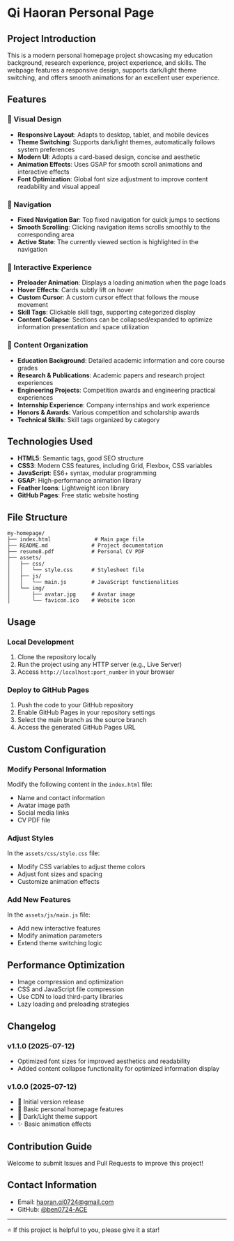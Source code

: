 # Qi Haoran Personal Page

## Project Introduction
This is a modern personal homepage project showcasing my education background, research experience, project experience, and skills. The webpage features a responsive design, supports dark/light theme switching, and offers smooth animations for an excellent user experience.

## Features

### 🎨 Visual Design
- **Responsive Layout**: Adapts to desktop, tablet, and mobile devices
- **Theme Switching**: Supports dark/light themes, automatically follows system preferences
- **Modern UI**: Adopts a card-based design, concise and aesthetic
- **Animation Effects**: Uses GSAP for smooth scroll animations and interactive effects
- **Font Optimization**: Global font size adjustment to improve content readability and visual appeal

### 🧭 Navigation
- **Fixed Navigation Bar**: Top fixed navigation for quick jumps to sections
- **Smooth Scrolling**: Clicking navigation items scrolls smoothly to the corresponding area
- **Active State**: The currently viewed section is highlighted in the navigation

### 📱 Interactive Experience
- **Preloader Animation**: Displays a loading animation when the page loads
- **Hover Effects**: Cards subtly lift on hover
- **Custom Cursor**: A custom cursor effect that follows the mouse movement
- **Skill Tags**: Clickable skill tags, supporting categorized display
- **Content Collapse**: Sections can be collapsed/expanded to optimize information presentation and space utilization

### 📄 Content Organization
- **Education Background**: Detailed academic information and core course grades
- **Research & Publications**: Academic papers and research project experiences
- **Engineering Projects**: Competition awards and engineering practical experiences
- **Internship Experience**: Company internships and work experience
- **Honors & Awards**: Various competition and scholarship awards
- **Technical Skills**: Skill tags organized by category

## Technologies Used
- **HTML5**: Semantic tags, good SEO structure
- **CSS3**: Modern CSS features, including Grid, Flexbox, CSS variables
- **JavaScript**: ES6+ syntax, modular programming
- **GSAP**: High-performance animation library
- **Feather Icons**: Lightweight icon library
- **GitHub Pages**: Free static website hosting

## File Structure
```
my-homepage/
├── index.html              # Main page file
├── README.md              # Project documentation
├── resume8.pdf            # Personal CV PDF
├── assets/
│   ├── css/
│   │   └── style.css      # Stylesheet file
│   ├── js/
│   │   └── main.js        # JavaScript functionalities
│   └── img/
│       ├── avatar.jpg     # Avatar image
│       └── favicon.ico    # Website icon
```

## Usage

### Local Development
1. Clone the repository locally
2. Run the project using any HTTP server (e.g., Live Server)
3. Access `http://localhost:port_number` in your browser

### Deploy to GitHub Pages
1. Push the code to your GitHub repository
2. Enable GitHub Pages in your repository settings
3. Select the main branch as the source branch
4. Access the generated GitHub Pages URL

## Custom Configuration

### Modify Personal Information
Modify the following content in the `index.html` file:
- Name and contact information
- Avatar image path
- Social media links
- CV PDF file

### Adjust Styles
In the `assets/css/style.css` file:
- Modify CSS variables to adjust theme colors
- Adjust font sizes and spacing
- Customize animation effects

### Add New Features
In the `assets/js/main.js` file:
- Add new interactive features
- Modify animation parameters
- Extend theme switching logic

## Performance Optimization
- Image compression and optimization
- CSS and JavaScript file compression
- Use CDN to load third-party libraries
- Lazy loading and preloading strategies

## Changelog

### v1.1.0 (2025-07-12)
- Optimized font sizes for improved aesthetics and readability
- Added content collapse functionality for optimized information display

### v1.0.0 (2025-07-12)
- 🎉 Initial version release
- 📄 Basic personal homepage features
- 🌙 Dark/Light theme support
- ✨ Basic animation effects

## Contribution Guide
Welcome to submit Issues and Pull Requests to improve this project!


## Contact Information
- Email: haoran.qi0724@gmail.com
- GitHub: [@ben0724-ACE](https://github.com/ben0724-ACE)

---

⭐ If this project is helpful to you, please give it a star!